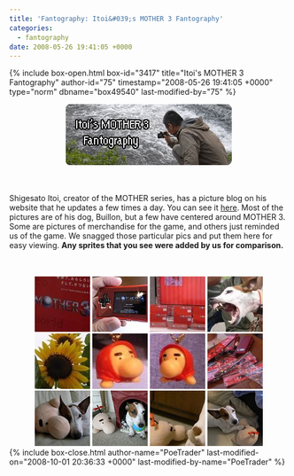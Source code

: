 ```yaml
---
title: 'Fantography: Itoi&#039;s MOTHER 3 Fantography'
categories:
  - fantography
date: 2008-05-26 19:41:05 +0000
---
```

{% include box-open.html box-id="3417" title="Itoi's MOTHER 3 Fantography" author-id="75" timestamp="2008-05-26 19:41:05 +0000" type="norm" dbname="box49540" last-modified-by="75" %}
<center><img src="banner.png" /></center><br /><br />

Shigesato Itoi, creator of the MOTHER series, has a picture blog on his website that he updates a few times a day. You can see it <a href="http://www.1101.com/cgi-bin/photolive.cgi?p=060216kimagure">here</a>. Most of the pictures are of his dog, Buillon, but a few have centered around MOTHER 3. Some are pictures of merchandise for the game, and others just reminded us of the game. We snagged those particular pics and put them here for easy viewing. <b>Any sprites that you see were added by us for comparison.</b><br /><br /><br />

<center>
<a href="032006.jpg" title="March 20, 2006 - Gearing up for MOTHER 3's release."><img src="032006_t.jpg" width="100" height="100" /></a>
<a href="041906.jpg" title="April 19, 2006 - MOTHER 3 is out! Itoi starts a game."><img src="041906_thumb.jpg" width="100" height="100" /></a>
<a href="042706.jpg" title="April 27, 2006 - A MOTHER 3 display at a store."><img src="042706_t.jpg" width="100" height="100" /></a>
<a href="052206_uc.jpg" title="May 20, 2006 - Itoi's dog resembles the Ultimate Chimera :o"><img src="052206_uc_t.jpg" width="100" height="100" /></a>
<a href="081306.jpg" title="August 13, 2006 - We miss you."><img src="081306_t.jpg" width="100" height="100" /></a>
<a href="102406.jpg" title="October 24, 2006 - ???"><img src="102406_t.jpg" width="100" height="100" /></a>
<a href="102506.jpg" title="October 25, 2006 - I don't know!"><img src="102506_t.jpg" width="100" height="100" /></a>
<a href="060407.jpg" title="June 4, 2007 - Some Mr. Saturn straps. Could those shirts be MOTHER-related too?"><img src="060407_t.jpg" width="100" height="100" /></a>
<a href="091408.jpg" title="September 14, 2008 - Bullion borrows Mr. Saturn."><img src="091408_t.jpg" width="100" height="100" /></a>
<a href="091908.jpg" title="September 19, 2008 - Mr. Saturn hangs out next to Bullion."><img src="091908_t.jpg" width="100" height="100" /></a>
<a href="092108.jpg" title="September 21, 2008 - Bullion seeds himself on TV! Mr. Saturn is too short."><img src="092108_t.jpg" width="100" height="100" /></a>
<a href="092708.jpg" title="September 27, 2008 - Bullion uses Mr. Saturn as a pillow."><img src="092708_t.jpg" width="100" height="100" /></a>
</center>
{% include box-close.html author-name="PoeTrader" last-modified-on="2008-10-01 20:36:33 +0000" last-modified-by-name="PoeTrader" %}
